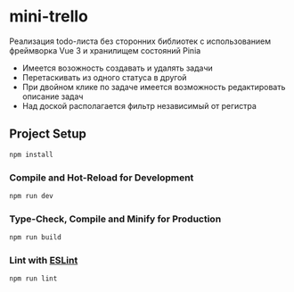 # mini-trello

Реализация todo-листа без сторонних библиотек с использованием фреймворка Vue 3 и хранилищем состояний Pinia

- Имеется возожность создавать и удалять задачи
- Перетаскивать из одного статуса в другой
- При двойном клике по задаче имеется возможность редактировать описание задач
- Над доской располагается фильтр независимый от регистра

## Project Setup

```sh
npm install
```

### Compile and Hot-Reload for Development

```sh
npm run dev
```

### Type-Check, Compile and Minify for Production

```sh
npm run build
```

### Lint with [ESLint](https://eslint.org/)

```sh
npm run lint
```
